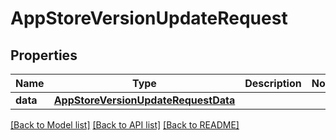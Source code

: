 # AppStoreVersionUpdateRequest

## Properties
Name | Type | Description | Notes
------------ | ------------- | ------------- | -------------
**data** | [**AppStoreVersionUpdateRequestData**](AppStoreVersionUpdateRequestData.md) |  | 

[[Back to Model list]](../README.md#documentation-for-models) [[Back to API list]](../README.md#documentation-for-api-endpoints) [[Back to README]](../README.md)


